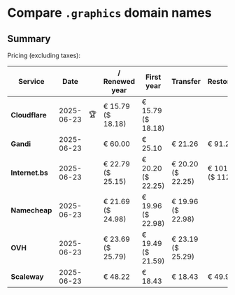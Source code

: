 # Compare `.graphics` domain names

## Summary

Pricing (excluding taxes):

| Service | Date |  | / Renewed year | First year | Transfer | Restoration |
|--|--|--|--|--|--|--|
| **Cloudflare** | 2025-06-23 | 🏆 | € 15.79<br>($ 18.18) | € 15.79<br>($ 18.18) |  |  |
| **Gandi** | 2025-06-23 |  | € 60.00 | € 25.10 | € 21.26 | € 91.22 |
| **Internet.bs** | 2025-06-23 |  | € 22.79<br>($ 25.15) | € 20.20<br>($ 22.25) | € 20.20<br>($ 22.25) | € 101.95<br>($ 112.35) |
| **Namecheap** | 2025-06-23 |  | € 21.69<br>($ 24.98) | € 19.96<br>($ 22.98) | € 19.96<br>($ 22.98) |  |
| **OVH** | 2025-06-23 |  | € 23.69<br>($ 25.79) | € 19.49<br>($ 21.59) | € 23.19<br>($ 25.29) |  |
| **Scaleway** | 2025-06-23 |  | € 48.22 | € 18.43 | € 18.43 | € 49.99 |
